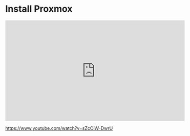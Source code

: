 # Install Proxmox

<iframe width="560" height="315" src="https://www.youtube.com/embed/sZcOlW-DwrU?si=mPQvQWQkP03SF3ra" title="YouTube video player" frameborder="0" allow="accelerometer; autoplay; clipboard-write; encrypted-media; gyroscope; picture-in-picture; web-share" referrerpolicy="strict-origin-when-cross-origin" allowfullscreen></iframe>

https://www.youtube.com/watch?v=sZcOlW-DwrU
